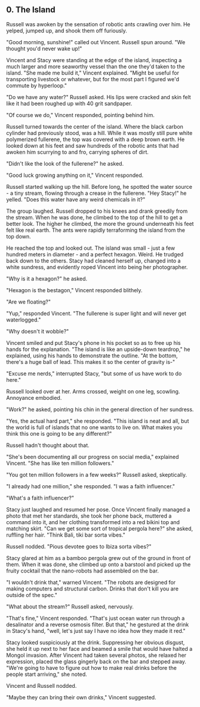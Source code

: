 ## 0. The Island

Russell was awoken by the sensation of robotic ants crawling over him. He yelped, jumped up, and shook them off furiously.

"Good morning, sunshine!" called out Vincent. Russell spun around. "We thought you'd never wake up!"

Vincent and Stacy were standing at the edge of the island, inspecting a much larger and more seaworthy vessel than the one they'd taken to the island. "She made me build it," Vincent explained. "Might be useful for transporting livestock or whatever, but for the most part I figured we'd commute by hyperloop."

"Do we have any water?" Russell asked. His lips were cracked and skin felt like it had been roughed up with 40 grit sandpaper.

"Of course we do," Vincent responded, pointing behind him.

Russell turned towards the center of the island. Where the black carbon cylinder had previously stood, was a hill. While it was mostly still pure white polymerized fullerene, the top was covered with a deep brown earth. He looked down at his feet and saw hundreds of the robotic ants that had awoken him scurrying to and fro, carrying spheres of dirt.

"Didn't like the look of the fullerene?" he asked.

"Good luck growing anything on it," Vincent responded.

Russell started walking up the hill. Before long, he spotted the water source - a tiny stream, flowing through a crease in the fullerene. "Hey Stacy!" he yelled. "Does this water have any weird chemicals in it?"

The group laughed. Russell dropped to his knees and drank greedily from the stream. When he was done, he climbed to the top of the hill to get a better look. The higher he climbed, the more the ground underneath his feet felt like real earth. The ants were rapidly terraforming the island from the top down.

He reached the top and looked out. The island was small - just a few hundred meters in diameter - and a perfect hexagon. Weird. He trudged back down to the others. Stacy had cleaned herself up, changed into a white sundress, and evidently roped Vincent into being her photographer.

"Why is it a hexagon?" he asked.

"Hexagon is the bestagon," Vincent responded blithely.

"Are we floating?"

"Yup," responded Vincent. "The fullerene is super light and will never get waterlogged."

"Why doesn't it wobble?"

Vincent smiled and put Stacy's phone in his pocket so as to free up his hands for the explanation. "The island is like an upside-down teardrop," he explained, using his hands to demonstrate the outline. "At the bottom, there's a huge ball of lead. This makes it so the center of gravity is-"

"Excuse me nerds," interrupted Stacy, "but some of us have work to do here."

Russell looked over at her. Arms crossed, weight on one leg, scowling. Annoyance embodied.

"Work?" he asked, pointing his chin in the general direction of her sundress.

"Yes, the actual hard part," she responded. "This island is neat and all, but the world is full of islands that no one wants to live on. What makes you think this one is going to be any different?"

Russell hadn't thought about that.

"She's been documenting all our progress on social media," explained Vincent. "She has like ten million followers."

"You got ten million followers in a few weeks?" Russell asked, skeptically.

"I already had one million," she responded. "I was a faith influencer."

"What's a faith influencer?"

Stacy just laughed and resumed her pose. Once Vincent finally managed a photo that met her standards, she took her phone back, muttered a command into it, and her clothing transformed into a red bikini top and matching skirt. "Can we get some sort of tropical pergola here?" she asked, ruffling her hair. "Think Bali, tiki bar sorta vibes."

Russell nodded. "Pious devotee goes to Ibiza sorta vibes?"

Stacy glared at him as a bamboo pergola grew out of the ground in front of them. When it was done, she climbed up onto a barstool and picked up the fruity cocktail that the nano-robots had assembled on the bar.

"I wouldn't drink that," warned Vincent. "The robots are designed for making computers and structural carbon. Drinks that don't kill you are outside of the spec."

"What about the stream?" Russell asked, nervously.

"That's fine," Vincent responded. "That's just ocean water run through a desalinator and a reverse osmosis filter. But that," he gestured at the drink in Stacy's hand, "well, let's just say I have no idea how they made it red."

Stacy looked suspiciously at the drink. Suppressing her obvious disgust, she held it up next to her face and beamed a smile that would have halted a Mongol invasion. After Vincent had taken several photos, she relaxed her expression, placed the glass gingerly back on the bar and stepped away. "We're going to have to figure out how to make real drinks before the people start arriving," she noted.

Vincent and Russell nodded.

"Maybe they can bring their own drinks," Vincent suggested.
